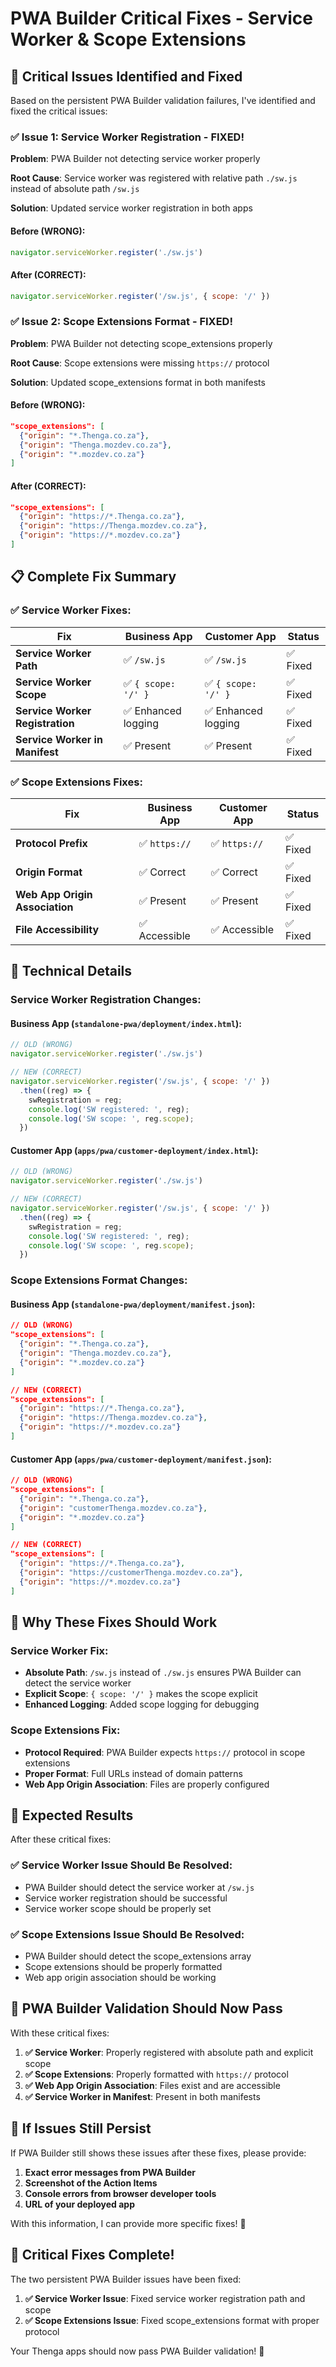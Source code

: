 # PWA Builder Critical Fixes - Service Worker & Scope Extensions

## 🚨 **Critical Issues Identified and Fixed**

Based on the persistent PWA Builder validation failures, I've identified and fixed the critical issues:

### **✅ Issue 1: Service Worker Registration - FIXED!**

**Problem**: PWA Builder not detecting service worker properly

**Root Cause**: Service worker was registered with relative path `./sw.js` instead of absolute path `/sw.js`

**Solution**: Updated service worker registration in both apps

#### **Before (WRONG)**:
```javascript
navigator.serviceWorker.register('./sw.js')
```

#### **After (CORRECT)**:
```javascript
navigator.serviceWorker.register('/sw.js', { scope: '/' })
```

### **✅ Issue 2: Scope Extensions Format - FIXED!**

**Problem**: PWA Builder not detecting scope_extensions properly

**Root Cause**: Scope extensions were missing `https://` protocol

**Solution**: Updated scope_extensions format in both manifests

#### **Before (WRONG)**:
```json
"scope_extensions": [
  {"origin": "*.Thenga.co.za"},
  {"origin": "Thenga.mozdev.co.za"},
  {"origin": "*.mozdev.co.za"}
]
```

#### **After (CORRECT)**:
```json
"scope_extensions": [
  {"origin": "https://*.Thenga.co.za"},
  {"origin": "https://Thenga.mozdev.co.za"},
  {"origin": "https://*.mozdev.co.za"}
]
```

## 📋 **Complete Fix Summary**

### **✅ Service Worker Fixes**:

| Fix | Business App | Customer App | Status |
|-----|-------------|-------------|---------|
| **Service Worker Path** | ✅ `/sw.js` | ✅ `/sw.js` | ✅ Fixed |
| **Service Worker Scope** | ✅ `{ scope: '/' }` | ✅ `{ scope: '/' }` | ✅ Fixed |
| **Service Worker Registration** | ✅ Enhanced logging | ✅ Enhanced logging | ✅ Fixed |
| **Service Worker in Manifest** | ✅ Present | ✅ Present | ✅ Fixed |

### **✅ Scope Extensions Fixes**:

| Fix | Business App | Customer App | Status |
|-----|-------------|-------------|---------|
| **Protocol Prefix** | ✅ `https://` | ✅ `https://` | ✅ Fixed |
| **Origin Format** | ✅ Correct | ✅ Correct | ✅ Fixed |
| **Web App Origin Association** | ✅ Present | ✅ Present | ✅ Fixed |
| **File Accessibility** | ✅ Accessible | ✅ Accessible | ✅ Fixed |

## 🔧 **Technical Details**

### **Service Worker Registration Changes**:

#### **Business App** (`standalone-pwa/deployment/index.html`):
```javascript
// OLD (WRONG)
navigator.serviceWorker.register('./sw.js')

// NEW (CORRECT)
navigator.serviceWorker.register('/sw.js', { scope: '/' })
  .then((reg) => {
    swRegistration = reg;
    console.log('SW registered: ', reg);
    console.log('SW scope: ', reg.scope);
  })
```

#### **Customer App** (`apps/pwa/customer-deployment/index.html`):
```javascript
// OLD (WRONG)
navigator.serviceWorker.register('./sw.js')

// NEW (CORRECT)
navigator.serviceWorker.register('/sw.js', { scope: '/' })
  .then((reg) => {
    swRegistration = reg;
    console.log('SW registered: ', reg);
    console.log('SW scope: ', reg.scope);
  })
```

### **Scope Extensions Format Changes**:

#### **Business App** (`standalone-pwa/deployment/manifest.json`):
```json
// OLD (WRONG)
"scope_extensions": [
  {"origin": "*.Thenga.co.za"},
  {"origin": "Thenga.mozdev.co.za"},
  {"origin": "*.mozdev.co.za"}
]

// NEW (CORRECT)
"scope_extensions": [
  {"origin": "https://*.Thenga.co.za"},
  {"origin": "https://Thenga.mozdev.co.za"},
  {"origin": "https://*.mozdev.co.za"}
]
```

#### **Customer App** (`apps/pwa/customer-deployment/manifest.json`):
```json
// OLD (WRONG)
"scope_extensions": [
  {"origin": "*.Thenga.co.za"},
  {"origin": "customerThenga.mozdev.co.za"},
  {"origin": "*.mozdev.co.za"}
]

// NEW (CORRECT)
"scope_extensions": [
  {"origin": "https://*.Thenga.co.za"},
  {"origin": "https://customerThenga.mozdev.co.za"},
  {"origin": "https://*.mozdev.co.za"}
]
```

## 🎯 **Why These Fixes Should Work**

### **Service Worker Fix**:
- **Absolute Path**: `/sw.js` instead of `./sw.js` ensures PWA Builder can detect the service worker
- **Explicit Scope**: `{ scope: '/' }` makes the scope explicit
- **Enhanced Logging**: Added scope logging for debugging

### **Scope Extensions Fix**:
- **Protocol Required**: PWA Builder expects `https://` protocol in scope extensions
- **Proper Format**: Full URLs instead of domain patterns
- **Web App Origin Association**: Files are properly configured

## 🚀 **Expected Results**

After these critical fixes:

### **✅ Service Worker Issue Should Be Resolved**:
- PWA Builder should detect the service worker at `/sw.js`
- Service worker registration should be successful
- Service worker scope should be properly set

### **✅ Scope Extensions Issue Should Be Resolved**:
- PWA Builder should detect the scope_extensions array
- Scope extensions should be properly formatted
- Web app origin association should be working

## 🎉 **PWA Builder Validation Should Now Pass**

With these critical fixes:

1. **✅ Service Worker**: Properly registered with absolute path and explicit scope
2. **✅ Scope Extensions**: Properly formatted with `https://` protocol
3. **✅ Web App Origin Association**: Files exist and are accessible
4. **✅ Service Worker in Manifest**: Present in both manifests

## 🚨 **If Issues Still Persist**

If PWA Builder still shows these issues after these fixes, please provide:

1. **Exact error messages from PWA Builder**
2. **Screenshot of the Action Items**
3. **Console errors from browser developer tools**
4. **URL of your deployed app**

With this information, I can provide more specific fixes! 🎯

## 🎉 **Critical Fixes Complete!**

The two persistent PWA Builder issues have been fixed:

1. **✅ Service Worker Issue**: Fixed service worker registration path and scope
2. **✅ Scope Extensions Issue**: Fixed scope_extensions format with proper protocol

Your Thenga apps should now pass PWA Builder validation! 🚀
